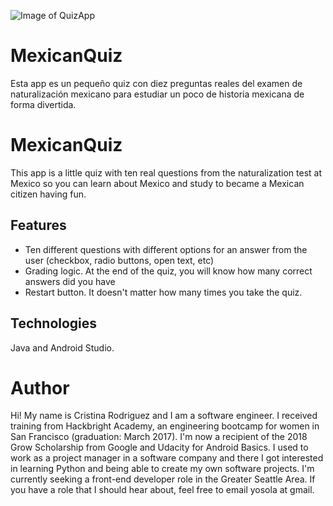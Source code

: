 ![Image of QuizApp](https://lh3.googleusercontent.com/ax8J7oLQoV-hR08xrL_ULTyOQCbIdixzNMY3Ia_Q7_bQfdbUW4hVcWruFzNsHhkmESI=w1440-h776-rw)

# MexicanQuiz
Esta app es un pequeño quiz con diez preguntas reales del examen de naturalización mexicano para estudiar un poco de historia mexicana de forma divertida.

# MexicanQuiz
This app is a little quiz with ten real questions from the naturalization test at Mexico so you can learn about Mexico and study to became a Mexican citizen having fun. 

## Features
* Ten different questions with different options for an answer from the user (checkbox, radio buttons, open text, etc)
* Grading logic. At the end of the quiz, you will know how many correct answers did you have
* Restart button. It doesn't matter how many times you take the quiz. 

## Technologies
Java and Android Studio.  

# Author
Hi! My name is Cristina Rodriguez and I am a software engineer. I received training from Hackbright Academy, an engineering bootcamp for women in San Francisco (graduation: March 2017). I'm now a recipient of the 2018 Grow Scholarship from Google and Udacity for Android Basics. I used to work as a project manager in a software company and there I got interested in learning Python and being able to create my own software projects. I'm currently seeking a front-end developer role in the Greater Seattle Area. If you have a role that I should hear about, feel free to email yosola at gmail.
